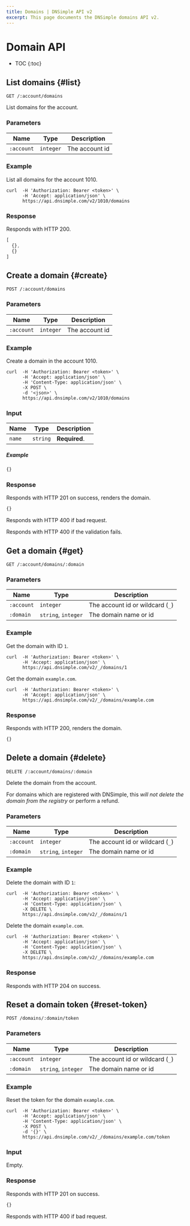 ```yaml
---
title: Domains | DNSimple API v2
excerpt: This page documents the DNSimple domains API v2.
---
```


# Domain API

* TOC
{:toc}


## List domains {#list}

    GET /:account/domains

List domains for the account.

### Parameters

Name | Type | Description
-----|------|------------
`:account` | `integer` | The account id

### Example

List all domains for the account 1010.

    curl  -H 'Authorization: Bearer <token>' \
          -H 'Accept: application/json' \
          https://api.dnsimple.com/v2/1010/domains

### Response

Responds with HTTP 200.

~~~js
[
  {},
  {}
]
~~~


## Create a domain {#create}

    POST /:account/domains

### Parameters

Name | Type | Description
-----|------|------------
`:account` | `integer` | The account id

### Example

Create a domain in the account 1010.

    curl  -H 'Authorization: Bearer <token>' \
          -H 'Accept: application/json' \
          -H 'Content-Type: application/json' \
          -X POST \
          -d '<json>' \
          https://api.dnsimple.com/v2/1010/domains

### Input

Name | Type | Description
-----|------|------------
`name` | `string` | **Required**.

##### Example

~~~js
{}
~~~

### Response

Responds with HTTP 201 on success, renders the domain.

~~~js
{}
~~~

Responds with HTTP 400 if bad request.

Responds with HTTP 400 if the validation fails.


## Get a domain {#get}

    GET /:account/domains/:domain

### Parameters

Name | Type | Description
-----|------|------------
`:account` | `integer` | The account id or wildcard (`_`)
`:domain` | `string`, `integer` | The domain name or id

### Example

Get the domain with ID `1`.

    curl  -H 'Authorization: Bearer <token>' \
          -H 'Accept: application/json' \
          https://api.dnsimple.com/v2/_/domains/1

Get the domain `example.com`.

    curl  -H 'Authorization: Bearer <token>' \
          -H 'Accept: application/json' \
          https://api.dnsimple.com/v2/_/domains/example.com

### Response

Responds with HTTP 200, renders the domain.

~~~js
{}
~~~


## Delete a domain {#delete}

    DELETE /:account/domains/:domain

Delete the domain from the account.

For domains which are registered with DNSimple, this *will not delete the domain from the registry* or perform a refund.

### Parameters

Name | Type | Description
-----|------|------------
`:account` | `integer` | The account id or wildcard (`_`)
`:domain` | `string`, `integer` | The domain name or id

### Example

Delete the domain with ID `1`:

    curl  -H 'Authorization: Bearer <token>' \
          -H 'Accept: application/json' \
          -H 'Content-Type: application/json' \
          -X DELETE \
          https://api.dnsimple.com/v2/_/domains/1

Delete the domain `example.com`.

    curl  -H 'Authorization: Bearer <token>' \
          -H 'Accept: application/json' \
          -H 'Content-Type: application/json' \
          -X DELETE \
          https://api.dnsimple.com/v2/_/domains/example.com

### Response

Responds with HTTP 204 on success.


## Reset a domain token {#reset-token}

    POST /domains/:domain/token

### Parameters

Name | Type | Description
-----|------|------------
`:account` | `integer` | The account id or wildcard (`_`)
`:domain` | `string`, `integer` | The domain name or id

### Example

Reset the token for the domain `example.com`.

    curl  -H 'Authorization: Bearer <token>' \
          -H 'Accept: application/json' \
          -H 'Content-Type: application/json' \
          -X POST \
          -d '{}' \
          https://api.dnsimple.com/v2/_/domains/example.com/token

### Input

Empty.

### Response

Responds with HTTP 201 on success.

~~~js
{}
~~~

Responds with HTTP 400 if bad request.
